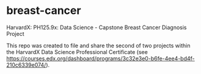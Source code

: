 # breast-cancer
HarvardX: PH125.9x: Data Science - Capstone Breast Cancer Diagnosis Project

This repo was created to file and share the second of two projects within the HarvardX Data Science Professional Certificate (see https://courses.edx.org/dashboard/programs/3c32e3e0-b6fe-4ee4-bd4f-210c6339e074/).

